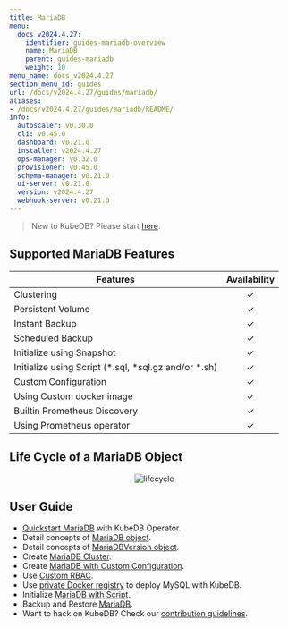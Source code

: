 ```yaml
---
title: MariaDB
menu:
  docs_v2024.4.27:
    identifier: guides-mariadb-overview
    name: MariaDB
    parent: guides-mariadb
    weight: 10
menu_name: docs_v2024.4.27
section_menu_id: guides
url: /docs/v2024.4.27/guides/mariadb/
aliases:
- /docs/v2024.4.27/guides/mariadb/README/
info:
  autoscaler: v0.30.0
  cli: v0.45.0
  dashboard: v0.21.0
  installer: v2024.4.27
  ops-manager: v0.32.0
  provisioner: v0.45.0
  schema-manager: v0.21.0
  ui-server: v0.21.0
  version: v2024.4.27
  webhook-server: v0.21.0
---
```


> New to KubeDB? Please start [here](/docs/v2024.4.27/README).

## Supported MariaDB Features

| Features                                                | Availability |
| ------------------------------------------------------- | :----------: |
| Clustering                                              |   &#10003;   |
| Persistent Volume                                       |   &#10003;   |
| Instant Backup                                          |   &#10003;   |
| Scheduled Backup                                        |   &#10003;   |
| Initialize using Snapshot                               |   &#10003;   |
| Initialize using Script (\*.sql, \*sql.gz and/or \*.sh) |   &#10003;   |
| Custom Configuration                                    |   &#10003;   |
| Using Custom docker image                               |   &#10003;   |
| Builtin Prometheus Discovery                            |   &#10003;   |
| Using Prometheus operator                               |   &#10003;   |

## Life Cycle of a MariaDB Object

<p align="center">
  <img alt="lifecycle"  src="/docs/v2024.4.27/guides/mariadb/images/mariadb-lifecycle.png" >
</p>

## User Guide

- [Quickstart MariaDB](/docs/v2024.4.27/guides/mariadb/quickstart/overview) with KubeDB Operator.
- Detail concepts of [MariaDB object](/docs/v2024.4.27/guides/mariadb/concepts/mariadb).
- Detail concepts of [MariaDBVersion object](/docs/v2024.4.27/guides/mariadb/concepts/mariadb-version).
- Create [MariaDB Cluster](/docs/v2024.4.27/guides/mariadb/clustering/galera-cluster).
- Create [MariaDB with Custom Configuration](/docs/v2024.4.27/guides/mariadb/configuration/using-config-file).
- Use [Custom RBAC](/docs/v2024.4.27/guides/mariadb/custom-rbac/using-custom-rbac).
- Use [private Docker registry](/docs/v2024.4.27/guides/mariadb/private-registry/quickstart) to deploy MySQL with KubeDB.
- Initialize [MariaDB with Script](/docs/v2024.4.27/guides/mariadb/initialization/using-script).
- Backup and Restore [MariaDB](/docs/v2024.4.27/guides/mariadb/backup/overview).
- Want to hack on KubeDB? Check our [contribution guidelines](/docs/v2024.4.27/CONTRIBUTING).
